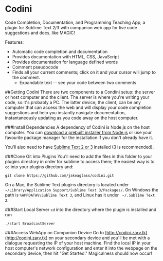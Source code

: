 Codini
======

Code Completion, Documentation, and Programming Teaching App; a plugin for Sublime Text 2/3 with companion web app for live code suggestions and docs, like MAGIC!

Features:
- Automatic code completion and documentation 
- Provides documentation with HTML, CSS, JavaScript
- Provides documentation for language defined words
- Comment pseudocode
- Finds all your current comments; click on it and your cursor will jump to the comment.
	- Expandable text -- see your code between two comments

##Getting Codini
There are two components to a Condini setup: the server or host computer and the client. The server is where you're writing your code, so it's probably a PC. The latter device, the client, can be any computer that can access the web and will display your code completion suggestions and help you instantly navigate documentation, instantaneously updating as you code away on the host computer.

###Install Dependencies
A dependency of Codini is Node.js on the host computer. You can [download a prebuilt installer from Node.js](http://nodejs.org/download/) or use your favourite package manager for the installation if you don't already have it.

You'll also need to have [Sublime Text 2 or 3](http://www.sublimetext.com/) installed (3 is recommended). 

###Clone Git into Plugins
You'll need to add the files in this folder to your plugins directory in order for sublime to access them; the easiest way is to `cd` into your plugins directory and:

`git clone https://github.com/jakeaglass/codini.git`

On a Mac, the Sublime Text plugins directory is located under `~/Library/Application Support/Sublime Text 3/Packages/`. On Windows the path is `%APPDATA%\Sublime Text 3`, and Linux has it under ` ~/.Sublime Text 2`. 

###Start Local Server
`cd` into the directory where the plugin is installed and run

`./start BroadcastServer`

###Access WebApp on Companion Device
Go to [http://codini.zarv.tk](http://codini.zarv.tk) on your secondary device and you'll be met with a dialogue requesting the IP of your host machine. Find the local IP in your host computer's network configuration and enter it into the webpage on the secondary device, then hit "Get Started." Magicalness should now occur!
